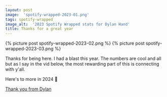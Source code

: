 ```yaml
---
layout: post
image:  'spotify-wrapped-2023-01.png'
tags: spotify-wrapped
image_alt:  '2023 Spotify Wrapped stats for Dylan Hand'
title: Thanks for a great year
---
```


{% picture post spotify-wrapped-2023-02.png %}
{% picture post spotify-wrapped-2023-03.png %}

Thanks for being here. I had a blast this year. The numbers are cool and all but as I say in the vid below, the most rewarding part of this is connecting with y'all.

Here's to more in 2024 🚀

[Thank you from Dylan](https://youtube.com/shorts/w81FKezg8gU)

